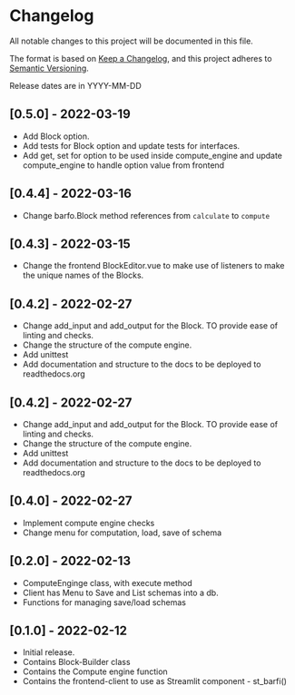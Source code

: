 # Changelog
All notable changes to this project will be documented in this file.

The format is based on [Keep a Changelog](https://keepachangelog.com/en/1.0.0/),
and this project adheres to [Semantic Versioning](https://semver.org/spec/v2.0.0.html).

Release dates are in YYYY-MM-DD

## [0.5.0] - 2022-03-19

- Add Block option.
- Add tests for Block option and update tests for interfaces.
- Add get, set for option to be used inside compute_engine and update compute_engine to handle option value from frontend

## [0.4.4] - 2022-03-16

- Change barfo.Block method references from `calculate` to `compute`

## [0.4.3] - 2022-03-15

- Change the frontend BlockEditor.vue to make use of listeners to make the unique names of the Blocks.

## [0.4.2] - 2022-02-27

- Change add_input and add_output for the Block. TO provide ease of linting and checks.
- Change the structure of the compute engine.
- Add unittest
- Add documentation and structure to the docs to be deployed to readthedocs.org

## [0.4.2] - 2022-02-27

- Change add_input and add_output for the Block. TO provide ease of linting and checks.
- Change the structure of the compute engine.
- Add unittest
- Add documentation and structure to the docs to be deployed to readthedocs.org

## [0.4.0] - 2022-02-27

- Implement compute engine checks 
- Change menu for computation, load, save of schema

## [0.2.0] - 2022-02-13

- ComputeEnginge class, with execute method
- Client has Menu to Save and List schemas into a db.
- Functions for managing save/load schemas

## [0.1.0] - 2022-02-12

- Initial release.
- Contains Block-Builder class
- Contains the Compute engine function
- Contains the frontend-client to use as Streamlit component - st_barfi()
